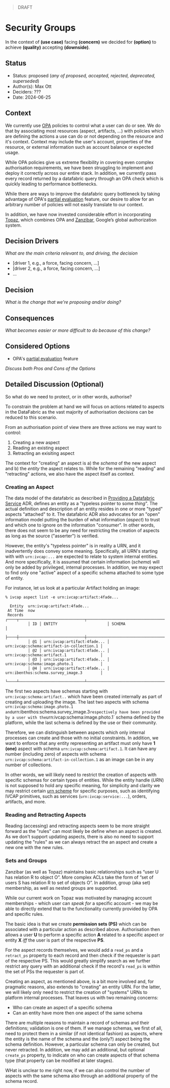 > DRAFT

# Security Groups

In the context of __(use case)__
facing __(concern)__
we decided for __(option)__
to achieve __(quality)__
accepting __(downside)__.

## Status

* Status: proposed (_any of proposed, accepted, rejected, deprecated, superseded_)
* Author(s): Max Ott
* Deciders: ???
* Date: 2024-06-25

## Context

We currently use [OPA](https://www.openpolicyagent.org/) policies to control
what a user can do or see. We do that by
associating most resources (aspect, artifacts, ...) with policies which are
defining the actions a use can do or not depending on the resource and it's context.
Context may include the user's account, properties of the resource, or external information
such as account balance or expected usage.

While OPA policies give us extreme flexibility in covering even complex authorisation
requirements, we have been struggling to implement and deploy it correctly across our
entire stack. In addition, we currently pass every record returned by a datafabric query
through an OPA check which is quickly leading to performance bottlenecks.

While there are ways to improve the datafabric query bottleneck by taking advantage of OPA's
[partial evaluation](https://blog.openpolicyagent.org/partial-evaluation-162750eaf422) feature,
our desire to allow for an arbitrary number of policies will not easily translate to our context.

In addition, we have now invested considerable effort in incorporating [Topaz](https://www.topaz.sh/), which combines OPA and
[Zanzibar](https://research.google/pubs/zanzibar-googles-consistent-global-authorization-system/),
 Google’s global authorization system.

## Decision Drivers

_What are the main criteria relevant to, and driving, the decision_

* [driver 1, e.g., a force, facing concern, ...]
* [driver 2, e.g., a force, facing concern, ...]
* ...

## Decision

_What is the change that we're proposing and/or doing?_

## Consequences

_What becomes easier or more difficult to do because of this change?_

## Considered Options

* OPA's
[partial evaluation](https://blog.openpolicyagent.org/partial-evaluation-162750eaf422) feature

_Discuss both Pros and Cons of the Options_

## Detailed Discussion (Optional)

So what do we need to protect, or in other words, authorise?

To constrain the problem at hand we will focus on actions related to aspects in the DataFabric as
the vast majority of authorisation decisions can be reduced to this scenario.

From an authorisation point of view there are three actions we may want to control:

1. Creating a new aspect
1. Reading an existing aspect
1. Retracting an exisiting aspect

The context for "creating" an aspect is a) the _schema_ of the new aspect and b) the _entity_ the aspect
relates to. While for the remaining "reading" and "retracting" actions, we also have the aspect itself
as context.

### Creating an Aspect

The data model of the datafabric as described in [Providing a Datafabric Service](./004-datafabric.md) ADR, defines an entity as a "typeless pointer to some _thing_". The actual definition and description of an entity resides in one or more "typed" aspects "attached" to it. The datafabric ADR also advocates for an "open" information model putting the burden of what information (_aspect_) to trust and which one to ignore on the information "consumer". In other words, there does not seem to be any need for restricting the creation of
aspects as long as the source ("asserter") is verified.

However, the entity's "typeless pointer" is in reality a URN, and it inadvertently does convey some meaning. Specifically, all URN's starting with with `urn:ivcap:...` are expected to relate to system internal entities. And more specifically, it is assumed that certain information (_schema_) will only be added by privileged, internal processes. In addition, we may expect to find only one "active" aspect of a specific schema attached to some type of entity.

For instance, let us look at a particular Artifact holding an image:

```
% ivcap aspect list -e urn:ivcap:artifact:4fade...

  Entity  urn:ivcap:artifact:4fade...
 At Time  now
 Records  ┌────┬─────────────────────────────┬───────────────────────────────────────────┐
          │ ID │ ENTITY                      │ SCHEMA                                    │
          ├────┼─────────────────────────────┼───────────────────────────────────────────┤
          │ @1 │ urn:ivcap:artifact:4fade... │ urn:ivcap:schema:artifact-in-collection.1 │
          │ @2 │ urn:ivcap:artifact:4fade... │ urn:ivcap:schema:artifact.1               │
          │ @3 │ urn:ivcap:artifact:4fade... │ urn:ivcap:schema:image.photo.1            │
          │ @4 │ urn:ivcap:artifact:4fade... │ urn:ibenthos:schema.survey_image.3        │
          └────┴─────────────────────────────┴───────────────────────────────────────────┘
```

The first two aspects have schemas starting with `urn:ivcap:schema:artifact..` which have been created internally as part of creating and uploading the image. The last two aspects with schema `urn:ivcap:schema:image.photo.1
and`urn:ibenthos:schema.survey_image.3` respectively have been provided by a user with the `urn:ivcap:schema:image.photo.1` schema defined by the platform, while the last schema is defined by the use or their community.

Therefore, we can distinguish between aspects which only internal processes can create and those with no initial constraints. In addition, we want to enforce that any entity representing an artifact must only have __1 (one)__ aspect with schema `urn:ivcap:schema:artifact.1`. It can have any number (including zero) of aspects with schema `urn:ivcap:schema:artifact-in-collection.1` as an image can be in any number of collections.

In other words, we will likely need to restrict the creation of aspects with specific schemas for certain types of entities. While the entity handle (_URN_) is not supposed to hold any specific meaning, for simplicity and clarity we may restrict certain [urn scheme](https://en.wikipedia.org/wiki/Uniform_Resource_Identifier#Syntax) for specific purposes, such as identifying IVCAP primitives, such as services (`urn:ivcap:service:...`), orders, artifacts, and more.

### Reading and Retracting Aspects

Reading (accessing) and retracting aspects seem to be more straight forward as the "rules" can most likely be define when an aspect is created. As we don't support updating aspects, there is also no need to support updating the "rules" as we can always retract the an aspect and create a new one with the new rules.

### Sets and Groups

Zanzibar (as well as Topaz) maintains basic relationships such as  “user U has relation R to object O”. More complex ACLs take the form of “set of users S has relation R to set of objects O”. In addition, group (aka set) membership, as well as nested groups are supported.

While our current work on Topaz was motivated by managing account memberships - which user can _speak for_ a specific account - we may be able to directly extend that to the functionality currently provided by OPA and specific rules.

The basic idea is that we create __permission sets (PS)__ which can be associated with a particular action as described above. Authorisation then allows a user __U__ to perform a specific action __A__ related to a specific aspect or entity __X__ _iff_ the user is part of the respective __PS__.

For the aspect records themselves, we would add a `read_ps` and a `retract_ps` property to each record and then check if the requester is part of the respective PS. This would greatly simplify search as we further restrict any query with an additional check if the record's `read_ps` is within the set of PSs the requester is part of.

Creating an aspect, as mentioned above, is a bit more involved and, for pragmatic reasons, also extends to "creating" an entity URN. For the latter, we will likely only need to restrict the creation of "systems" URNs to platform internal processes. That leaves us with two remaining concerns:

* Who can create an aspect of a specific schema
* Can an entity have more then one aspect of the same schema

There are multiple reasons to maintain a record of schemas and their definitions; validation is one of them. If we manage schemas, we first of all, need to protect them in a similar (if not identical fashion) as aspects, where the entity is the name of the schema and the (only?) aspect being the schema definition. However, a particular schema can only be created, but never retracted. In addition, we may add an additional, but optional `create_ps` property, to indicate on who can create aspects of that schema type (that property can be modified at later stages).

WHat is unclear to me right now, if we can also control the number of aspects with the same schema also through an additional property of the schema record.
